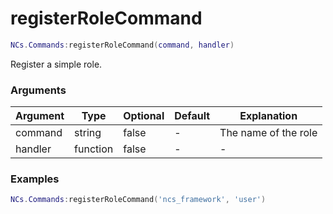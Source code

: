 # registerRoleCommand

```lua
NCs.Commands:registerRoleCommand(command, handler)
```
Register a simple role.

### Arguments
| Argument | Type     | Optional | Default | Explanation          |
|----------|----------|----------|---------|----------------------|
| command  | string   | false    | -       | The name of the role |
| handler  | function | false    | -       | -                    |

### Examples
```lua
NCs.Commands:registerRoleCommand('ncs_framework', 'user')
```